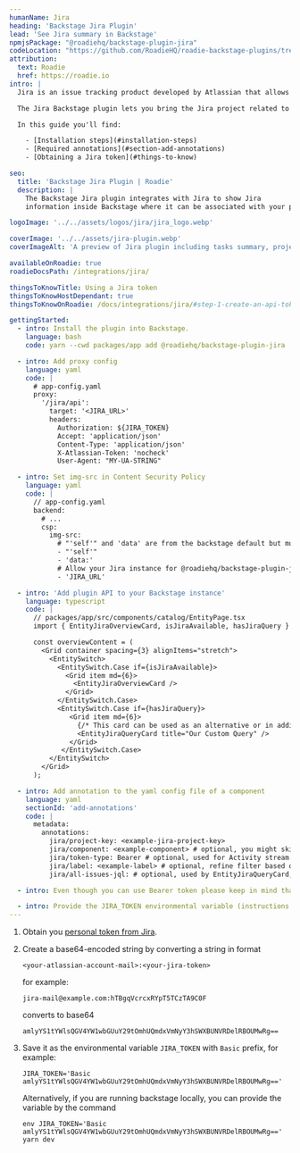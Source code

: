 ```yaml
---
humanName: Jira
heading: 'Backstage Jira Plugin'
lead: 'See Jira summary in Backstage'
npmjsPackage: "@roadiehq/backstage-plugin-jira"
codeLocation: "https://github.com/RoadieHQ/roadie-backstage-plugins/tree/main/plugins/frontend/backstage-plugin-jira"
attribution:
  text: Roadie
  href: https://roadie.io
intro: |
  Jira is an issue tracking product developed by Atlassian that allows bug tracking and agile project management. Jira offers numerous features like sprints for Scrum management and other agile boards like Kanban. This allows teams to organize projects, define, assign and prioritize tasks. Furthermore, Jira is ideal for progress tracking, bug tracking and complete transparency throughout the entire project lifecycle.

  The Jira Backstage plugin lets you bring the Jira project related to your service into the Catalog. You can keep track of tasks, stories, bugs, and epics from the service page in Backstage.

  In this guide you'll find:

    - [Installation steps](#installation-steps)
    - [Required annotations](#section-add-annotations)
    - [Obtaining a Jira token](#things-to-know)

seo:
  title: 'Backstage Jira Plugin | Roadie'
  description: |
    The Backstage Jira plugin integrates with Jira to show Jira
    information inside Backstage where it can be associated with your project.

logoImage: '../../assets/logos/jira/jira_logo.webp'

coverImage: '../../assets/jira-plugin.webp'
coverImageAlt: 'A preview of Jira plugin including tasks summary, project information and Activity Stream.'

availableOnRoadie: true
roadieDocsPath: /integrations/jira/

thingsToKnowTitle: Using a Jira token
thingsToKnowHostDependant: true
thingsToKnowOnRoadie: /docs/integrations/jira/#step-1-create-an-api-token

gettingStarted:
  - intro: Install the plugin into Backstage.
    language: bash
    code: yarn --cwd packages/app add @roadiehq/backstage-plugin-jira

  - intro: Add proxy config
    language: yaml
    code: |
      # app-config.yaml
      proxy:
        '/jira/api':
          target: '<JIRA_URL>'
          headers:
            Authorization: ${JIRA_TOKEN}
            Accept: 'application/json'
            Content-Type: 'application/json'
            X-Atlassian-Token: 'nocheck'
            User-Agent: "MY-UA-STRING"

  - intro: Set img-src in Content Security Policy
    language: yaml
    code: |
      // app-config.yaml
      backend:
        # ...
        csp:
          img-src: 
            # "'self'" and 'data' are from the backstage default but must be set since img-src is overriden
            - "'self'"
            - 'data:'
            # Allow your Jira instance for @roadiehq/backstage-plugin-jira
            - 'JIRA_URL'

  - intro: 'Add plugin API to your Backstage instance'
    language: typescript
    code: |
      // packages/app/src/components/catalog/EntityPage.tsx
      import { EntityJiraOverviewCard, isJiraAvailable, hasJiraQuery } from '@roadiehq/backstage-plugin-jira';

      const overviewContent = (
        <Grid container spacing={3} alignItems="stretch">
          <EntitySwitch>
            <EntitySwitch.Case if={isJiraAvailable}>
              <Grid item md={6}>
                <EntityJiraOverviewCard />
              </Grid>
            </EntitySwitch.Case>
            <EntitySwitch.Case if={hasJiraQuery}>
               <Grid item md={6}>
                 {/* This card can be used as an alternative or in addition to the overview card */}
                 <EntityJiraQueryCard title="Our Custom Query" />
               </Grid>
             </EntitySwitch.Case>
          </EntitySwitch>
        </Grid>
      );

  - intro: Add annotation to the yaml config file of a component
    language: yaml
    sectionId: 'add-annotations'
    code: |
      metadata:
        annotations:
          jira/project-key: <example-jira-project-key>
          jira/component: <example-component> # optional, you might skip this value to fetch data for all components
          jira/token-type: Bearer # optional, used for Activity stream feed. If you are using Basic auth you can skip this.
          jira/label: <example-label> # optional, refine filter based on a label or labels (CSV)
          jira/all-issues-jql: # optional, used by EntityJiraQueryCard, this query supports basic templating with the above annotations if present, and information from the user profile. e.g. "assignee = {{ userEmail }} AND label = ({{ label }})"

  - intro: Even though you can use Bearer token please keep in mind that Activity stream feed will only contain entries that are visible to anonymous users. In order to view restricted content you will need to authenticate via Basic authentication, as described in official documentation (https://developer.atlassian.com/server/framework/atlassian-sdk/consuming-an-activity-streams-feed/#authentication).

  - intro: Provide the JIRA_TOKEN environmental variable (instructions at the notes below)
---
```



1. Obtain you [personal token from Jira](https://id.atlassian.com/manage-profile/security/api-tokens).
2. Create a base64-encoded string by converting a string in format

   ```
   <your-atlassian-account-mail>:<your-jira-token>
   ```

   for example:

   ```
   jira-mail@example.com:hTBgqVcrcxRYpT5TCzTA9C0F
   ```

   converts to base64

   ```
   amlyYS1tYWlsQGV4YW1wbGUuY29tOmhUQmdxVmNyY3hSWXBUNVRDelRBOUMwRg==
   ```

3. Save it as the environmental variable `JIRA_TOKEN` with `Basic` prefix, for example:

   ```
   JIRA_TOKEN='Basic amlyYS1tYWlsQGV4YW1wbGUuY29tOmhUQmdxVmNyY3hSWXBUNVRDelRBOUMwRg=='
   ```

   Alternatively, if you are running backstage locally, you can provide the variable by the command

   ```
   env JIRA_TOKEN='Basic amlyYS1tYWlsQGV4YW1wbGUuY29tOmhUQmdxVmNyY3hSWXBUNVRDelRBOUMwRg==' yarn dev
   ```
